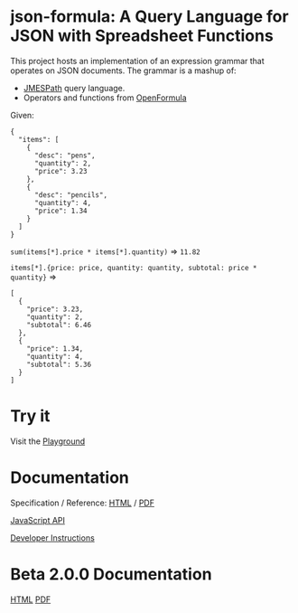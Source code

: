 # json-formula: A Query Language for JSON with Spreadsheet Functions

This project hosts an implementation of an expression grammar that operates on JSON documents.
The grammar is a mashup of:
- [JMESPath](https://jmespath.org/) query language.
- Operators and functions from [OpenFormula](https://docs.oasis-open.org/office/v1.2/os/OpenDocument-v1.2-os-part2.html)

Given:
```
{
  "items": [
    {
      "desc": "pens",
      "quantity": 2,
      "price": 3.23
    },
    {
      "desc": "pencils",
      "quantity": 4,
      "price": 1.34
    }
  ]
}
```

`sum(items[*].price * items[*].quantity)` => `11.82`

`items[*].{price: price, quantity: quantity, subtotal: price * quantity}` =>

```
[
  {
    "price": 3.23,
    "quantity": 2,
    "subtotal": 6.46
  },
  {
    "price": 1.34,
    "quantity": 4,
    "subtotal": 5.36
  }
]
```

# Try it
Visit the [Playground](https://opensource.adobe.com/json-formula/dist/index.html)

# Documentation
Specification / Reference: [HTML](https://opensource.adobe.com/json-formula/doc/output/json-formula-specification-1.1.2.html) / [PDF](https://opensource.adobe.com/json-formula/doc/output/json-formula-specification-1.1.2.pdf)

[JavaScript API](./doc/output/JSDOCS.md)

[Developer Instructions](./DEVELOPMENT.md)

# Beta 2.0.0 Documentation
[HTML](https://opensource.adobe.com/json-formula/doc/output/json-formula-specification-2.0.0-beta.1.html)
[PDF](https://opensource.adobe.com/json-formula/doc/output/json-formula-specification-2.0.0-beta.1.pdf)

